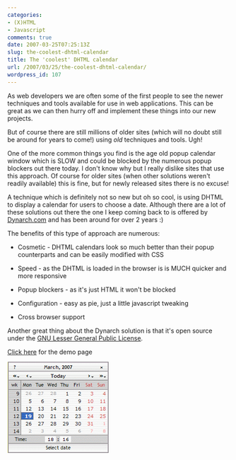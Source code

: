 ```yaml
---
categories:
- (X)HTML
- Javascript
comments: true
date: 2007-03-25T07:25:13Z
slug: the-coolest-dhtml-calendar
title: The 'coolest' DHTML calendar
url: /2007/03/25/the-coolest-dhtml-calendar/
wordpress_id: 107
---
```


As web developers we are often some of the first people to see the newer techniques and tools available for use in web applications. This can be great as we can then hurry off and implement these things into our new projects.

But of course there are still millions of older sites (which will no doubt still be around for years to come!) using *old* techniques and tools. Ugh!

One of the more common things you find is the age old popup calendar window which is SLOW and could be blocked by the numerous popup blockers out there today. I don't know why but I really dislike sites that use this approach. Of course for older sites (when other solutions weren't readily available) this is fine, but for newly released sites there is no excuse!

A technique which is definitely not so new but oh so cool, is using DHTML to display a calendar for users to choose a date. Although there are a lot of these solutions out there the one I keep coming back to is offered by [Dynarch.com](http://www.dynarch.com/projects/calendar/) and has been around for over 2 years :)

The benefits of this type of approach are numerous:





  * Cosmetic - DHTML calendars look so much better than their popup counterparts and can be easily modified with CSS


  * Speed - as the DHTML is loaded in the browser is is MUCH quicker and more responsive


  * Popup blockers - as it's just HTML it won't be blocked


  * Configuration - easy as pie, just a little javascript tweaking


  * Cross browser support



Another great thing about the Dynarch solution is that it's open source under the [GNU Lesser General Public License](http://www.gnu.org/licenses/lgpl.html).

[Click here](http://www.dynarch.com/demos/jscalendar/) for the demo page

![Dynarch](/images/uploads/2007/03/dynarch.gif)


